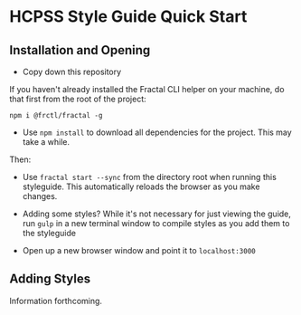 # HCPSS Style Guide Quick Start

## Installation and Opening

- Copy down this repository

If you haven't already installed the Fractal CLI helper on your machine, do that first from the root of the project:

```shell
npm i @frctl/fractal -g
```

- Use `npm install` to download all dependencies for the project. This may take a while.

Then:

- Use `fractal start --sync` from the directory root when running this styleguide. This automatically reloads the browser as you make changes.

- Adding some styles? While it's not necessary for just viewing the guide, run `gulp` in a new terminal window to compile styles as you add them to the styleguide

- Open up a new browser window and point it to `localhost:3000`

## Adding Styles

Information forthcoming.